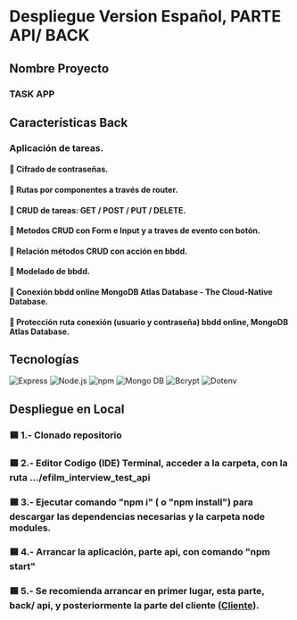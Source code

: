 <h1>Despliegue Version Español, PARTE API/ BACK</h1>

<h2>Nombre Proyecto</h2>

<h3>TASK APP</h3>


<h2>Características Back</h2>

<h3>Aplicación de tareas.</h3>

<h4> 🔹 Cifrado de contraseñas.</h4> 
<h4> 🔹 Rutas por componentes a través de router.</h4>   
<h4> 🔹 CRUD de tareas: GET / POST / PUT / DELETE.</h4>  
<h4> 🔹 Metodos CRUD con Form e Input y a traves de evento con botón.</h4>  
<h4> 🔹 Relación métodos CRUD con acción en bbdd.</h4> 
<h4> 🔹 Modelado de bbdd.</h4> 
<h4> 🔹 Conexión bbdd online MongoDB Atlas Database - The Cloud-Native Database.</h4>
<h4> 🔹 Protección ruta conexión (usuario y contraseña) bbdd online, MongoDB Atlas Database.</h4>


<h2>Tecnologías</h2>

![Express](https://img.shields.io/badge/Express-000000?style=for-the-badge&logo=express&logoColor=white&labelColor=101010)
![Node.js](https://img.shields.io/badge/Node.JS-339933?style=for-the-badge&logo=node.js&logoColor=white&labelColor=101010)
![npm](https://img.shields.io/badge/npm-CB3837?style=for-the-badge&logo=npm&logoColor=white&labelColor=101010)
![Mongo DB](https://img.shields.io/badge/MongoDB-47A248?style=for-the-badge&logo=mongodb&logoColor=white&labelColor=101010)
![Bcrypt](https://img.shields.io/badge/Bcrypt-CB3837?style=for-the-badge&logo=npm&logoColor=white&labelColor=101010)
![Dotenv](https://img.shields.io/badge/Dotenv-CB3837?style=for-the-badge&logo=npm&logoColor=white&labelColor=101010)


<h2>Despliegue en Local</h2>

<h3>🟦 1.- Clonado repositorio</h3>
<h3>🟦 2.- Editor Codigo (IDE) Terminal, acceder a la carpeta, con la ruta .../efilm_interview_test_api</h3>
<h3>🟦 3.- Ejecutar comando "npm i" ( o "npm install") para descargar las dependencias necesarias y la carpeta node modules.</h3>
<h3>🟦 4.- Arrancar la aplicación, parte api, con comando "npm start"</h3>
<h3>🟦 5.- Se recomienda arrancar en primer lugar, esta parte, back/ api, y posteriormente la parte del cliente (<a href="https://github.com/Ssergiomc/efilm_interview_test_client">Cliente</a>).</h3>
